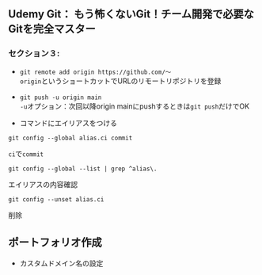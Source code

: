 ## Udemy Git： もう怖くないGit！チーム開発で必要なGitを完全マスター
### セクション３: 
- `git remote add origin https://github.com/〜`  
`origin`というショートカットでURLのリモートリポジトリを登録

- `git push -u origin main`  
`-u`オプション：次回以降origin mainにpushするときは`git push`だけでOK

- コマンドにエイリアスをつける
```
git config --global alias.ci commit
```
`ci`で`commit`

```
git config --global --list | grep ^alias\.
```
エイリアスの内容確認
```
git config --unset alias.ci
```
削除


## ポートフォリオ作成
- カスタムドメイン名の設定
